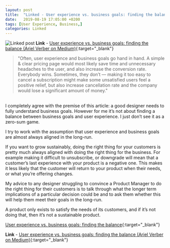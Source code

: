 ```yaml
---
layout: post
title:  "Linked - User experience vs. business goals: finding the balance"
date:   2019-08-19 17:05:00 +0200
tags: [User Experience, Business,]
categories: Linked
---
```

![Linked post]({{site.baseurl}}/assets/img/linked-post.png)
**Link** - [User experience vs. business goals: finding the balance (Ariel Verber on Medium)](https://uxdesign.cc/user-experience-vs-business-goals-finding-the-balance-7507ac85b0a9){:target="_blank"}
> "Often, user experience and business goals go hand in hand. A simple & clear pricing page would most likely save time and unnecessary headaches to the user, and also increase the conversion rate. Everybody wins.  Sometimes, they don’t — making it too easy to cancel a subscription might make some unsatisfied users feel a positive relief, but also increase cancellation rate and the company would lose a significant amount of money."

<br/>
I completely agree with the premise of this article: a good designer needs to fully understand business goals. However for me it’s not about finding a balance between business goals and user experience. I just don’t see it as a zero-sum game. 

I try to work with the assumption that user experience and business goals are almost always aligned in the long-run.

If you want to grow sustainably, doing the right thing for your customers is pretty much always aligned with doing the right thing for the business. For example making it difficult to unsubscribe, or downgrade will mean that a customer’s last experience with your product is a negative one. This makes it less likely that the customer will return to your product when their needs, or what you’re offering changes.

My advice to any designer struggling to convince a Product Manager to do the right thing for their customers is to talk through what the longer term implications of a particular decision could be and to ask them whether this will help them meet their goals in the long-run.

A product only exists to satisfy the needs of its customers, and if it’s not doing that, then it’s not a sustainable product.

[User experience vs. business goals: finding the balance](https://uxdesign.cc/user-experience-vs-business-goals-finding-the-balance-7507ac85b0a9){:target="_blank"}

**Link** - [User experience vs. business goals: finding the balance (Ariel Verber on Medium)](https://uxdesign.cc/user-experience-vs-business-goals-finding-the-balance-7507ac85b0a9){:target="_blank"}
